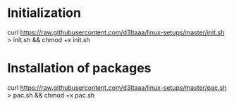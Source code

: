 # Initialization
curl https://raw.githubusercontent.com/d3ltaaa/linux-setups/master/init.sh > init.sh && chmod +x init.sh

# Installation of packages
curl https://raw.githubusercontent.com/d3ltaaa/linux-setups/master/pac.sh > pac.sh && chmod +x pac.sh
